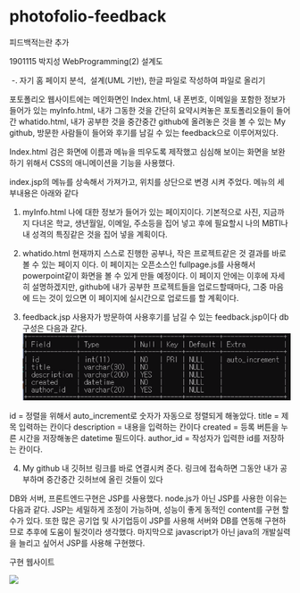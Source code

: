 # photofolio-feedback
피드백적는란 추가

1901115 박지성 WebProgramming(2) 설계도

 -. 자기 홈 페이지 분석,  설계(UML 기반), 한글 파일로 작성하여 파일로 올리기

포토폴리오 웹사이트에는 메인화면인 Index.html, 내 폰번호, 이메일을 포함한 정보가 들어가 있는 myInfo.html, 내가 그동한 것을 간단히 요약시켜놓은 포토폴리오들이 들어간 whatido.html, 내가 공부한 것을 중간중간 github에 올려놓은 것을 볼 수 있는 My github, 방문한 사람들이 들어와 후기를 남길 수 있는 feedback으로 이루어져있다.

Index.html 검은 화면에 이름과 메뉴을 띄우도록 제작했고 심심해 보이는 화면을 보완하기 위해서 CSS의 애니메이션을 기능을 사용했다.

index.jsp의 메뉴를 상속해서 가져가고, 위치를 상단으로 변경 시켜 주었다. 
메뉴의 세부내용은 아래와 같다

1) myInfo.html
나에 대한 정보가 들어가 있는 페이지이다. 기본적으로 사진, 지금까지 다녀온 학교, 생년월일, 이메일, 주소등을 집어 넣고 후에 필요할시 나의 MBTI나 내 성격의 특징같은 것을 집어 넣을 계획이다.

2) whatido.html
현재까지 스스로 진행한 공부나, 작은 프로젝트같은 것 결과를 바로 볼 수 있는 페이지 이다. 이 페이지는 오픈소스인 fullpage.js를 사용해서 powerpoint같이 화면을 볼 수 있게 만들 예정이다. 이 페이지 안에는 이후에 자세히 설명하겠지만, github에 내가 공부한 프로젝트들을 업로드할때마다, 그중 마음에 드는 것이 있으면 이 페이지에 실시간으로 업로드를 할 계획이다.

3) feedback.jsp
사용자가 방문하여 사용후기를 남길 수 있는 feedback.jsp이다 db구성은 다음과 같다.
![](db.png)

id = 정렬을 위해서 auto_increment로 숫자가 자동으로 정렬되게 해놓았다.
title = 제목 입력하는 칸이다
description = 내용을 입력하는 칸이다
created = 등록 버튼을 누른 시간을 저장해놓은 datetime 필드이다.
author_id = 작성자가 입력한 id를 저장하는 칸이다.

4) My github
내 깃허브 링크를 바로 연결시켜 준다. 링크에 접속하면 그동안 내가 공부하며 중간중간 깃허브에 올린 것들이 있다

DB와 서버, 프론트엔드구현은 JSP를 사용했다. node.js가 아닌 JSP를 사용한 이유는 다음과 같다.
JSP는 세밀하게 조정이 가능하며, 성능이 좋게 동적인 content를 구현 할 수가 있다.
또한 많은 공기업 및 사기업등이 JSP를 사용해 서버와 DB를 연동해 구현하므로 추후에 도움이 될것이라 생각했다.
마지막으로 javascript가 아닌 java의 개발실력을 늘리고 싶어서 JSP를 사용해 구현했다.

구현 웹사이트 

![](show.gif)
